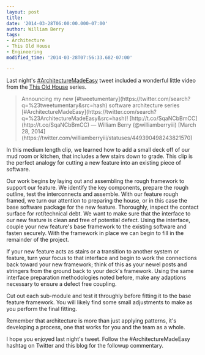 ```yaml
---
layout: post
title: 
date: '2014-03-28T06:00:00.000-07:00'
author: William Berry
tags:
- Architecture
- This Old House
- Engineering
modified_time: '2014-03-28T07:56:33.682-07:00'

---
```


Last night's 
[#ArchitectureMadeEasy](https://twitter.com/search?q=%23ArchitectureMadeEasy&amp;src=typd) 
tweet included a wonderful little video from the [This Old House](http://www.thisoldhouse.com/toh/) series. 

<blockquote class="twitter-tweet" lang="en">Announcing my new 
[#tweetumentary](https://twitter.com/search?q=%23tweetumentary&amp;src=hash) 
software architecture series 
[#ArchitectureMadeEasy](https://twitter.com/search?q=%23ArchitectureMadeEasy&amp;src=hash)! 
 [http://t.co/SqaNCbBmCC](http://t.co/SqaNCbBmCC) 
— William Berry (@williamberryiii) [March 28, 
2014](https://twitter.com/williamberryiii/statuses/449390498243821570)</blockquote><script 
async="" charset="utf-8" src="//platform.twitter.com/widgets.js"></script> 

In this medium length clip, we learned how to add a small deck off of our mud 
room or kitchen, that includes a few stairs down to grade.  This clip is the 
perfect analogy for cutting a new feature into an existing piece of software. 

Our work begins by laying out and assembling the rough framework to support 
our feature.  We identify the key components, prepare the rough outline, test 
the interconnects and assemble.  With our feature rough framed, we turn our 
attention to preparing the house, or in this case the base software package 
for the new feature.  Thoroughly, inspect the contact surface for 
rot/technical debt.  We want to make sure that the interface to our new 
feature is clean and free of potential defect.  Using the interface, couple 
your new feature's base framework to the existing software and fasten 
securely.  With the framework in place we can begin to fill in the remainder 
of the project. 

If your new feature acts as stairs or a transition to another system or 
feature, turn your focus to that interface and begin to work the connections 
back toward your new framework; think of this as your newel posts and 
stringers from the ground back to your deck's framework.  Using the same 
interface preparation methodologies noted before, make any adaptions necessary 
to ensure a defect free coupling. 

Cut out each sub-module and test it throughly before fitting it to the base 
feature framework.  You will likely find some small adjustments to make as you 
perform the final fitting. 

Remember that architecture is more than just applying patterns, it's 
developing a process, one that works for you and the team as a whole. 

I hope you enjoyed last night's tweet.  Follow the #ArchitectureMadeEasy 
hashtag on Twitter and this blog for the followup commentary. 